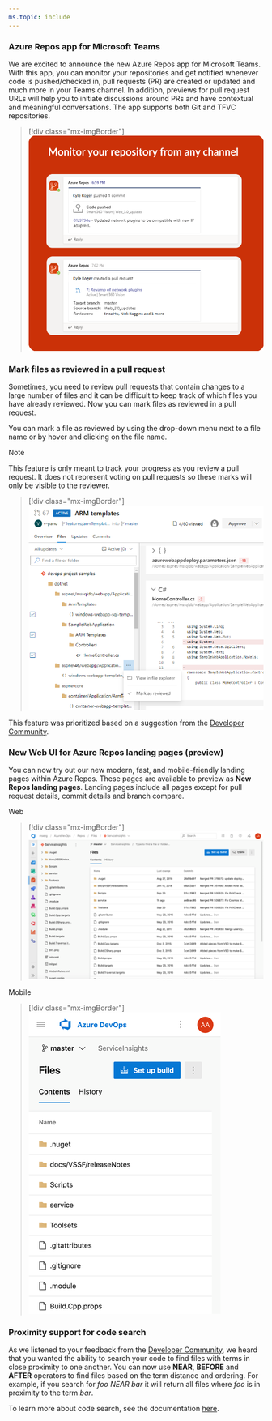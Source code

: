```yaml
---
ms.topic: include
---
```


### Azure Repos app for Microsoft Teams

We are excited to announce the new Azure Repos app for Microsoft Teams. With this app, you can monitor your repositories and get notified whenever code is pushed/checked in, pull requests (PR) are created or updated and much more in your Teams channel. In addition, previews for pull request URLs will help you to initiate discussions around PRs and have contextual and meaningful conversations. The app supports both Git and TFVC repositories.

> [!div class="mx-imgBorder"]
> ![Badge](../../_img/159_04.png)

### Mark files as reviewed in a pull request

Sometimes, you need to review pull requests that contain changes to a large number of files and it can be difficult to keep track of which files you have already reviewed. Now you can mark files as reviewed in a pull request. 

You can mark a file as reviewed by using the drop-down menu next to a file name or by hover and clicking on the file name. 

> [!Note] 
> This feature is only meant to track your progress as you review a pull request. It does not represent voting on pull requests so these marks will only be visible to the reviewer.

> [!div class="mx-imgBorder"]
> ![Badge](../../_img/159_12.png)

This feature was prioritized based on a suggestion from the [Developer Community](https://developercommunity.visualstudio.com/content/idea/365746/add-a-checkbox-in-pull-request-file-list-for-each.html).

### New Web UI for Azure Repos landing pages (preview)

You can now try out our new modern, fast, and mobile-friendly landing pages within Azure Repos. These pages are available to preview as **New Repos landing pages**.  Landing pages include all pages except for pull request details, commit details and branch compare. 

Web

> [!div class="mx-imgBorder"]
> ![Badge](../../_img/159_14.png)

Mobile

> [!div class="mx-imgBorder"]
> ![Badge](../../_img/159_15.png)

### Proximity support for code search

As we listened to your feedback from the [Developer Community]((https://developercommunity.visualstudio.com/idea/474980/support-of-proximity-search-terms-near-before-afte.html)), we heard that you wanted the ability to search your code to find files with terms in close proximity to one another. You can now use **NEAR**, **BEFORE** and **AFTER** operators to find files based on the term distance and ordering. For example, if you search for *foo NEAR bar* it will return all files where *foo* is in proximity to the term *bar*. 

To learn more about code search, see the documentation [here](https://docs.microsoft.com/azure/devops/project/search/advanced-code-search-syntax?view=azure-devops#search-for-special-characters).
